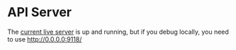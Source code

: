 # API Server
The [current live server](https://api.innovateeugene.com/) is up and running,
but if you debug locally, you need to use http://0.0.0.0:9118/

 
